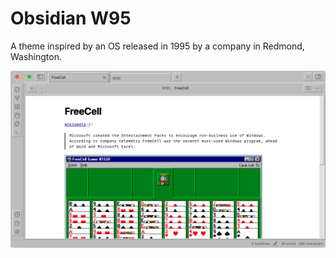 # Obsidian W95

A theme inspired by an OS released in 1995 by a company in Redmond, Washington.

![w95.png](w95.png)

